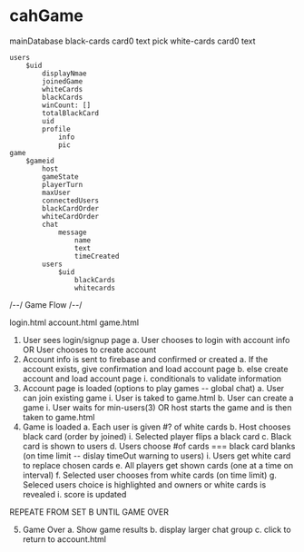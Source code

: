 # cahGame

mainDatabase
	black-cards
		card0
			text
			pick
	white-cards
		card0
			text

	users
		$uid
			displayNmae
			joinedGame
			whiteCards
			blackCards
			winCount: []
			totalBlackCard
			uid
			profile
				info
				pic
	game
		$gameid
			host
			gameState
			playerTurn
			maxUser
			connectedUsers
			blackCardOrder
			whiteCardOrder
			chat
				message
					name
					text
					timeCreated
			users
				$uid
					blackCards
					whitecards


/--/ Game Flow /--/

login.html
account.html
game.html

1. User sees login/signup page 
	a. User chooses to login with account info
	OR User chooses to create account
2. Account info is sent to firebase and confirmed or created
	a. If the account exists, give confirmation and load account page 
	b. else create account and load account page
		i. conditionals to validate information
3. Account page is loaded (options to play games -- global chat)
	a. User can join existing game
		i. User is taked to game.html
	b. User can create a game
		i. User waits for min-users(3)
		OR host starts the game and is then taken to game.html
4. Game is loaded
	a. Each user is given #? of white cards 
	b. Host chooses black card (order by joined)
		i. Selected player flips a black card
	c. Black card is shown to users
	d. Users choose #of cards === black card blanks (on time limit -- dislay timeOut warning to users)
		i. Users get white card to replace chosen cards
	e. All players get shown cards (one at a time on interval)
	f. Selected user chooses from white cards (on time limit)
	g. Seleced users choice is highlighted and owners or white cards is revealed
		i. score is updated

REPEATE FROM SET B UNTIL GAME OVER

5. Game Over
	a. Show game results
	b. display larger chat group
	c. click to return to account.html
















